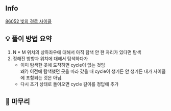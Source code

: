 ## Info
[86052 빛의 경로 사이클](https://school.programmers.co.kr/learn/courses/30/lessons/86052)

## 💡 풀이 방법 요약
1. N * M 위치의 상하좌우에 대해서 아직 탐색 안 한 자리가 있다면 탐색
2. 정해진 방향과 위치에 대해서 탐색하다가
   - 이미 탐색한 곳에 도착하면 cycle이 없는 것임  
   왜?) 이전에 탐색했던 곳을 따라 갔을 때 cycle이 생기든 안 생기든 내가 사이클에 포함되는 것은 아님.
   - 다시 초기 상태로 돌아오면 cycle 길이를 정답에 추가

## 🙂 마무리

